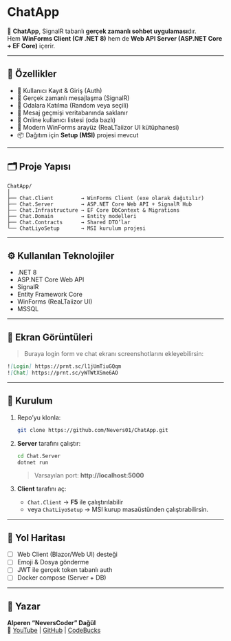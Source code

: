 # ChatApp

📡 **ChatApp**, SignalR tabanlı **gerçek zamanlı sohbet uygulaması**dır.  
Hem **WinForms Client (C# .NET 8)** hem de **Web API Server (ASP.NET Core + EF Core)** içerir.  

---

## 🚀 Özellikler
- 🔐 Kullanıcı Kayıt & Giriş (Auth)
- 💬 Gerçek zamanlı mesajlaşma (SignalR)
- 👥 Odalara Katılma (Random veya seçili)
- 📜 Mesaj geçmişi veritabanında saklanır
- 👤 Online kullanıcı listesi (oda bazlı)
- 🎨 Modern WinForms arayüz (ReaLTaiizor UI kütüphanesi)
- 📦 Dağıtım için **Setup (MSI)** projesi mevcut

---

## 🗂 Proje Yapısı
```
ChatApp/
│
├── Chat.Client         → WinForms Client (exe olarak dağıtılır)
├── Chat.Server         → ASP.NET Core Web API + SignalR Hub
├── Chat.Infrastructure → EF Core DbContext & Migrations
├── Chat.Domain         → Entity modelleri
├── Chat.Contracts      → Shared DTO’lar
└── ChatLiyoSetup       → MSI kurulum projesi
```

---

## ⚙️ Kullanılan Teknolojiler
- .NET 8
- ASP.NET Core Web API
- SignalR
- Entity Framework Core
- WinForms (ReaLTaiizor UI)
- MSSQL

---

## 📸 Ekran Görüntüleri
> Buraya login form ve chat ekranı screenshotlarını ekleyebilirsin:  
```md
![Login] https://prnt.sc/l1jUmTiuGQqm
![Chat] https://prnt.sc/yWTWtXSme6AO
```

---

## 🔧 Kurulum
1. Repo’yu klonla:
   ```bash
   git clone https://github.com/Nevers01/ChatApp.git
   ```

2. **Server** tarafını çalıştır:
   ```bash
   cd Chat.Server
   dotnet run
   ```
   > Varsayılan port: **http://localhost:5000**

3. **Client** tarafını aç:
   - `Chat.Client` → **F5** ile çalıştırılabilir
   - veya `ChatLiyoSetup` → MSI kurup masaüstünden çalıştırabilirsin.

---

## 📝 Yol Haritası
- [ ] Web Client (Blazor/Web UI) desteği
- [ ] Emoji & Dosya gönderme
- [ ] JWT ile gerçek token tabanlı auth
- [ ] Docker compose (Server + DB)

---

## 👤 Yazar
**Alperen “NeversCoder” Dağül**  
📌 [YouTube](https://youtube.com/@neverscoder) | [GitHub](https://github.com/Nevers01) | [CodeBucks](https://codebucks.com.tr)
